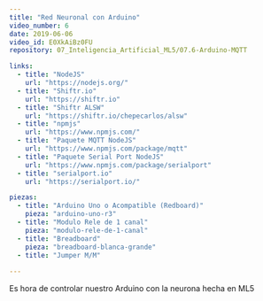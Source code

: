 ```yaml
---
title: "Red Neuronal con Arduino"
video_number: 6
date: 2019-06-06
video_id: E0XkAiBz0FU
repository: 07_Inteligencia_Artificial_ML5/07.6-Arduino-MQTT

links:
  - title: "NodeJS"
    url: "https://nodejs.org/"
  - title: "Shiftr.io"
    url: "https://shiftr.io"
  - title: "Shiftr ALSW"
    url: "https://shiftr.io/chepecarlos/alsw"
  - title: "npmjs"
    url: "https://www.npmjs.com/"
  - title: "Paquete MQTT NodeJS"
    url: "https://www.npmjs.com/package/mqtt"
  - title: "Paquete Serial Port NodeJS"
    url: "https://www.npmjs.com/package/serialport"
  - title: "serialport.io"
    url: "https://serialport.io/"

piezas:
  - title: "Arduino Uno o Acompatible (Redboard)"
    pieza: "arduino-uno-r3"
  - title: "Modulo Rele de 1 canal"
    pieza: "modulo-rele-de-1-canal"
  - title: "Breadboard"
    pieza: "breadboard-blanca-grande"
  - title: "Jumper M/M"
  
---
```


Es hora de controlar nuestro Arduino con la neurona hecha en ML5
